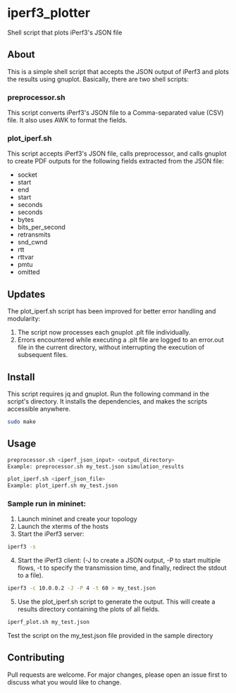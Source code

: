 # iperf3_plotter
Shell script that plots iPerf3's JSON file

## About
This is a simple shell script that accepts the JSON output of iPerf3 and plots the results using gnuplot.
Basically, there are two shell scripts: 

### preprocessor.sh
This script converts iPerf3's JSON file to a Comma-separated value (CSV) file. It also uses AWK to format the fields.


### plot_iperf.sh
This script accepts iPerf3's JSON file, calls preprocessor, and calls gnuplot to create PDF outputs for the following fields extracted from the JSON file:
- socket
- start
- end
- start
- seconds
- seconds
- bytes
- bits_per_second
- retransmits
- snd_cwnd
- rtt
- rttvar
- pmtu
- omitted

## Updates
The plot_iperf.sh script has been improved for better error handling and modularity:
1. The script now processes each gnuplot .plt file individually.
2. Errors encountered while executing a .plt file are logged to an error.out file in the current directory, without interrupting the execution of subsequent files.

## Install
This script requires jq and gnuplot.
Run the following command in the script's directory. It installs the dependencies, and makes the scripts accessible anywhere.
```bash
sudo make
```

## Usage
```bash
preprocessor.sh <iperf_json_input> <output_directory>
Example: preprocessor.sh my_test.json simulation_results
```

```bash
plot_iperf.sh <iperf_json_file>
Example: plot_iperf.sh my_test.json
```
### Sample run in mininet:
1. Launch mininet and create your topology
2. Launch the xterms of the hosts
3. Start the iPerf3 server:
```bash
iperf3 -s
```
4. Start the iPerf3 client: (-J to create a JSON output, -P to start multiple flows, -t to specify the transmission time, and finally, redirect the stdout to a file).
```bash
iperf3 -c 10.0.0.2 -J -P 4 -t 60 > my_test.json
```
5. Use the plot_iperf.sh script to generate the output. This will create a results directory containing the plots of all fields.
```bash
iperf_plot.sh my_test.json
```
Test the script on the my_test.json file provided in the sample directory

## Contributing
Pull requests are welcome. For major changes, please open an issue first to discuss what you would like to change.
